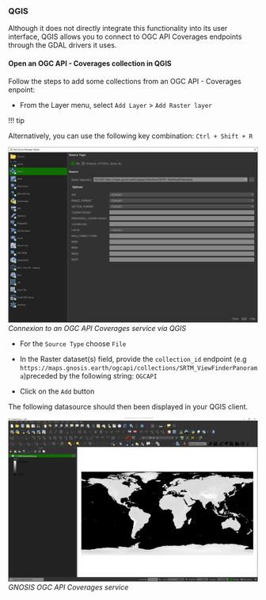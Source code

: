 ### QGIS

Although it does not directly integrate this functionality into its user interface, QGIS allows you to connect to OGC API Coverages endpoints through the GDAL drivers it uses.

#### Open an OGC API - Coverages collection in QGIS

Follow the steps to add some collections from an OGC API - Coverages enpoint: 

* From the Layer menu, select `Add Layer` > `Add Raster layer`

!!! tip

Alternatively, you can use the following key combination: `Ctrl + Shift + R`

![OGC API Coverages connexion](oa-coverages-qgis.png)
*Connexion to an OGC API Coverages service via QGIS*

* For the `Source Type` choose `File`

* In the Raster dataset(s) field, provide the `collection_id` endpoint (e.g `https://maps.gnosis.earth/ogcapi/collections/SRTM_ViewFinderPanorama`)preceded by the following string: `OGCAPI`

* Click on the `Add` button

The following datasource should then been displayed in your QGIS client.

![GNOSIS OGC API Coverages service](SRTM_ViewFinderPanorama-QGIS.png)
*GNOSIS OGC API Coverages service*